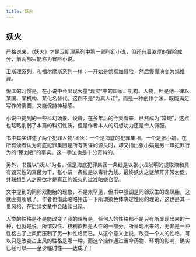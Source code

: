 ```yaml
---
title: 妖火
---
```


## 妖火

严格说来，《妖火》才是卫斯理系列中第一部科幻小说，但还有着浓厚的冒险成分，前两部只能称为冒险小说。

卫斯理系列，和福尔摩斯系列一样：一开始是侦探加冒险，然后慢慢演变为纯推理。

倪匡的习惯是，在小说中会出现大量“现实”中的国家、机构、人物，但是他一律以某国、某机构、某化名替代。这倒不是“为真人讳”，而是一种创作手法。既能满足写作的需要，又能保持神秘感。

小说中提到的一些科幻场景、设备，在多年后的今天看来，已然成为“常规”，这点也略略削弱了本篇的科幻性质，但是作者本人的幻想功力还是令人佩服。

书中其实讲述了两个犯罪人物/团伙：一个是海底的犯罪集团，一个是张小娟。在所有读者认为海底犯罪集团是所有阴谋的源头时，却又指出张小娟是另一串犯罪行为的“策划者”的事实。这一手法也是十分奇特的。

另外，书虽以“妖火”为名，但是海底犯罪集团一条线是以张小龙发明的提取液和具有毁灭性的真菌为干，张小娟一条线是以毒针为线。最终妖火之谜解开非常匆促，并联想到人之恶欲才是真正的妖火的过渡略嫌仓促。

文中提到的同卵双胞胎的现象，不是太罕见，但书中强调是同卵双生的龙凤胎，这就匪夷所思了。作者也借此略略抨击一下所谓染色体决定性别的理论，这也是其一贯风格，在后续文章中会陆续出现。

人类的性格是不是能改变？我的理解是，任何人的性格都不是只有所显现出来的一种，也就是说，所谓奴性、权利欲都是人性的一部分。所呈现出来的，无非是一种性格占了上风而压制了另一种性格而已。从这个意义上说，改变一个人的性格，可以只是改变占上风的性格是哪一种。而这个操作通过当今药物、环境的影响，确实已经可以——至少临时性——达成了！
